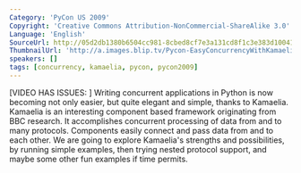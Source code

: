 ```yaml
---
Category: 'PyCon US 2009'
Copyright: 'Creative Commons Attribution-NonCommercial-ShareAlike 3.0'
Language: 'English'
SourceUrl: http://05d2db1380b6504cc981-8cbed8cf7e3a131cd8f1c3e383d10041.r93.cf2.rackcdn.com/pycon-us-2009/160_pycon-2009-easy-concurrency-with-kamaelia-part-2-of-2.mp4
ThumbnailUrl: 'http://a.images.blip.tv/Pycon-EasyConcurrencyWithKamaeliaPart002761-912.jpg'
speakers: []
tags: [concurrency, kamaelia, pycon, pycon2009]
---
```

  
[VIDEO HAS ISSUES: ] Writing concurrent applications in Python is now becoming
not only easier, but quite elegant and simple, thanks to Kamaelia. Kamaelia is
an interesting component based framework originating from BBC research. It
accomplishes concurrent processing of data from and to many protocols.
Components easily connect and pass data from and to each other. We are going
to explore Kamaelia's strengths and possibilities, by running simple examples,
then trying nested protocol support, and maybe some other fun examples if time
permits.

